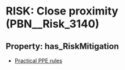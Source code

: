 # RISK: __Close proximity__ (PBN__Risk_3140)

## Property: has_RiskMitigation

* [Practical PPE rules](PBN__Mitigation_1563)

